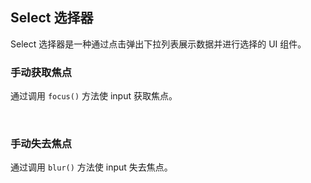 <div class="demo-header">
<p class="overviewicon">
  <span class="wapi-form-dropdown"/>
</p>

## Select 选择器

<nova-uxlink widget-name="Dropdown"></nova-uxlink>

Select 选择器是一种通过点击弹出下拉列表展示数据并进行选择的 UI 组件。

</div>

### 手动获取焦点

通过调用 `focus()` 方法使 input 获取焦点。

<nova-demo-view link="select/manual-focus-blur"></nova-demo-view>

 <br>

### 手动失去焦点

通过调用 `blur()` 方法使 input 失去焦点。

<nova-demo-view link="select/manual-focus-blur"></nova-demo-view>

 <br>

